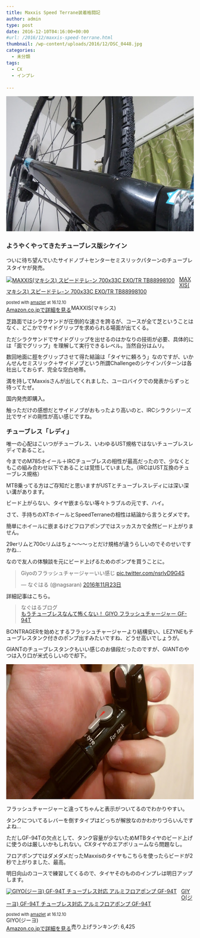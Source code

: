 ```yaml
---
title: Maxxis Speed Terrane装着格闘記
author: admin
type: post
date: 2016-12-10T04:16:00+00:00
#url: /2016/12/maxxis-speed-terrane.html
thumbnail: /wp-content/uploads/2016/12/DSC_0448.jpg
categories:
  - 未分類
tags:
  - CX
  - インプレ

---
```

<div class="separator" style="clear: both; text-align: center;">
  <img border="0" height="362" src="/wp-content/uploads/2016/12/DSC_0448.jpg" width="640" />
</div>



### ようやくやってきたチューブレス版シケイン

ついに待ち望んでいたサイドノブ＋センターセミスリックパターンのチューブレスタイヤが発売。



<div class="amazlet-box" style="margin-bottom: 0px;">
  <div class="amazlet-image" style="float: left; margin: 0px 12px 1px 0px;">
    <a href="http://www.amazon.co.jp/exec/obidos/ASIN/B01M8LR2G6/gensobunya-22/ref=nosim/" name="amazletlink" target="_blank"><img alt="MAXXIS(マキシス) スピードテレ-ン 700x33C EXO/TR TB88998100" src="https://images-fe.ssl-images-amazon.com/images/I/41RCDGuxsYL._SL160_.jpg" style="border: none;" /></a>
  </div>

  <div class="amazlet-info" style="line-height: 120%; margin-bottom: 10px;">
    <div class="amazlet-name" style="line-height: 120%; margin-bottom: 10px;">
<a href="http://www.amazon.co.jp/exec/obidos/ASIN/B01M8LR2G6/gensobunya-22/ref=nosim/" name="amazletlink" target="_blank">MAXXIS(マキシス) スピードテレ-ン 700x33C EXO/TR TB88998100</a></p>

<div class="amazlet-powered-date" style="font-size: 80%; line-height: 120%; margin-top: 5px;">
  posted with <a href="http://www.amazlet.com/" target="_blank" title="amazlet">amazlet</a> at 16.12.10
</div>


<div class="amazlet-detail">
MAXXIS(マキシス)


<div class="amazlet-sub-info" style="float: left;">
<div class="amazlet-link" style="margin-top: 5px;">
  <a href="http://www.amazon.co.jp/exec/obidos/ASIN/B01M8LR2G6/gensobunya-22/ref=nosim/" name="amazletlink" target="_blank">Amazon.co.jpで詳細を見る</a>
</div>

  </div>

  <div class="amazlet-footer" style="clear: left;">
  </div>
</div>

芝路面ではシラクサンドが圧倒的な速さを誇るが、コースが全て芝ということはなく、どこかでサイドグリップを求められる場面が出てくる。

ただシラクサンドでサイドグリップを出せるのはかなりの技術が必要、具体的には「面でグリップ」を理解して実行できるレベル。当然自分はムリ。

数回地面に脛をグリップさせて得た結論は「タイヤに頼ろう」なのですが、いかんせんセミスリック＋サイドノブという所謂Challengeのシケインパターンは各社出しておらず、完全な空白地帯。

満を持してMaxxisさんが出してくれました、ユーロバイクでの発表からずっと待ってたぜ。

国内発売即購入。

触っただけの感想だとサイドノブがおもったより高いのと、IRCシラクシリーズ比でサイドの剛性が高い感じですね。



### チューブレス「レディ」

唯一の心配はこいつがチューブレス、いわゆるUST規格ではないチューブレスレディであること。

今までのM785ホイール＋IRCチューブレスの相性が最高だったので、少なくともこの組み合わせ以下であることは覚悟していました。（IRCはUST互換のチューブレス規格）

MTB乗ってる方はご存知だと思いますがUSTとチューブレスレディには深い深い溝があります。

ビード上がらない、タイヤ嵌まらない等々トラブルの元です、ハイ。

さて、手持ちのXTホイールとSpeedTerraneの相性は結論から言うとダメです。

簡単にホイールに嵌まるけどフロアポンプではスッカスカで全然ビード上がりません。

29erリムと700cリムはちょ～～～っとだけ規格が違うらしいのでそのせいですかね…

なので友人の体験談を元にビード上げるためのポンプを買うことに。

<blockquote class="twitter-tweet" data-lang="ja">
  <div dir="ltr" lang="ja">
    Giyoのフラッシュチャージャーいい感じ <a href="https://t.co/nsrlvD9G4S">pic.twitter.com/nsrlvD9G4S</a>
  </div>

  <p>
    — なぐはる (@nagsaran) <a href="https://twitter.com/nagsaran/status/801228599403495424">2016年11月23日</a>
  </p>
</blockquote>

詳細記事はこちら。

<blockquote class="tr_bq">
  <p>
    なぐはるブログ<br /> <a href="http://nagsaran.hatenablog.com/entry/2016/11/23/101332">もうチューブレスなんて怖くない！ GIYO フラッシュチャージャー GF-94T</a>
  </p>
</blockquote>

B○NTRAGERを始めとするフラッシュチャージャーより結構安い、LEZYNEもチューブレスタンク付きのポンプ出すみたいですね、どうせ高いでしょうが。

GIANTのチューブレスタンクもいい感じのお値段だったのですが、GIANTのやつは入り口が米式らしいので却下。



<div class="separator" style="clear: both; text-align: center;">
  <img border="0" height="362" src="/wp-content/uploads/2016/12/DSC_0449.jpg" width="640" />
</div>

フラッシュチャージャーと違ってちゃんと表示がついてるのでわかりやすい。

タンクについてるレバーを倒すタイプはどっちが解放なのかわかりづらいんですよね…

ただしGF-94Tの欠点として、タンク容量が少ないためMTBタイヤのビード上げに使うのは厳しいかもしれない。CXタイヤのエアボリュームなら問題なし。

フロアポンプではダメダメだったMaxxisのタイヤもこちらを使ったらビードが2秒で上がりました、最高。

明日向山のコースで練習してくるので、タイヤそのもののインプレは明日アップします。

<div class="amazlet-box" style="margin-bottom: 0px;">
  <div class="amazlet-image" style="float: left; margin: 0px 12px 1px 0px;">
    <a href="http://www.amazon.co.jp/exec/obidos/ASIN/B01JG277DA/gensobunya-22/ref=nosim/" name="amazletlink" target="_blank"><img alt="GIYO(ジーヨ) GF-94T チューブレス対応 アルミフロアポンプ GF-94T" src="https://images-fe.ssl-images-amazon.com/images/I/31w7PTluV4L._SL160_.jpg" style="border: none;" /></a>
  </div>

  <div class="amazlet-info" style="line-height: 120%; margin-bottom: 10px;">
    <div class="amazlet-name" style="line-height: 120%; margin-bottom: 10px;">
<a href="http://www.amazon.co.jp/exec/obidos/ASIN/B01JG277DA/gensobunya-22/ref=nosim/" name="amazletlink" target="_blank">GIYO(ジーヨ) GF-94T チューブレス対応 アルミフロアポンプ GF-94T</a></p>

<div class="amazlet-powered-date" style="font-size: 80%; line-height: 120%; margin-top: 5px;">
  posted with <a href="http://www.amazlet.com/" target="_blank" title="amazlet">amazlet</a> at 16.12.10
</div>


<div class="amazlet-detail">
GIYO(ジーヨ) <br /> 売り上げランキング: 6,425


<div class="amazlet-sub-info" style="float: left;">
<div class="amazlet-link" style="margin-top: 5px;">
  <a href="http://www.amazon.co.jp/exec/obidos/ASIN/B01JG277DA/gensobunya-22/ref=nosim/" name="amazletlink" target="_blank">Amazon.co.jpで詳細を見る</a>
</div>

  </div>

  <div class="amazlet-footer" style="clear: left;">
  </div>
</div>